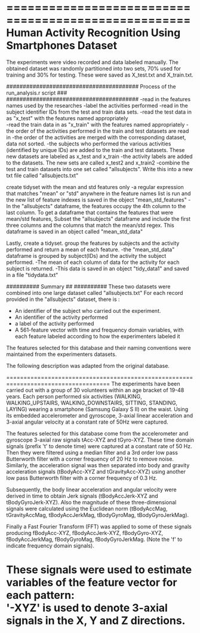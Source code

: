 ====================================================
Human Activity Recognition Using Smartphones Dataset
====================================================

The experiments were video recorded and data labeled manually. The obtained dataset was randomly partitioned into two sets, 70% used for training and 30% for testing. These were saved as X_test.txt and X_train.txt.

########################################
Process of the run_analysis.r script ###
########################################
-read in the features names used by the researches
-label the activities performed 
-read in the subject identifier IDs from the test and train data sets.
-read the test data in as "x_test" with the features named appropriately  
-read the train data in as "x_train" with the features named appropriately
-the order of the activities performed in the train and test datasets are read in
-the order of the activities are merged with the corresponding dataset, data not sorted.
-the subjects who performed the various activities (identified by unique IDs) are added to the train and test datasets. These new datasets are labeled as x_test and x_train
-the activity labels are added to the datasets. The new sets are called x_test2 and x_train2
-combine the test and train datasets into one set called "allsubjects". Write this into a new txt file called "allsubjects.txt"

create tidyset with the mean and std features only
-a regular expression that matches "mean" or "std" anywhere in the feature names list is run and the new list of feature indexes is saved in the object "mean_std_features"
-In the "allsubjects" dataframe, the features occupy the 4th column to the last column. To get a dataframe that contains the features that were mean/std features, Subset the "allsubjects" dataframe and include the first three columns and the columns that match the mean/std regex. This dataframe is saved in an object called "mean_std_data"

Lastly, create a tidyset. group the features by subjects and the activity performed and return a mean of each feature. 
-the "mean_std_data" dataframe is grouped by subject(IDs) and the activity the subject performed.
-The mean of each column of data for the activity for each subject is returned. 
-This data is saved in an object "tidy_data1" and saved in a file "tidydata.txt"


##########
Summary ##
##########
These two datasets were combined into one large dataset called "allsubjects.txt"
For each record provided in the "allsubjects" dataset, there is :
- An identifier of the subject who carried out the experiment.
- An identifier of the activity performed
- a label of the activity performed
- A 561-feature vector with time and frequency domain variables, with each feature labeled according to how the experimenters labeled it 

The features selected for this database and their naming conventions were maintained from the experimenters datasets.

The following description was adapted from the original database.

====================================================================================
The experiments have been carried out with a group of 30 volunteers within an age bracket of 19-48 years. Each person performed six activities (WALKING, WALKING_UPSTAIRS, WALKING_DOWNSTAIRS, SITTING, STANDING, LAYING) wearing a smartphone (Samsung Galaxy S II) on the waist. Using its embedded accelerometer and gyroscope, 3-axial linear acceleration and 3-axial angular velocity at a constant rate of 50Hz were captured. 

The features selected for this database come from the accelerometer and gyroscope 3-axial raw signals tAcc-XYZ and tGyro-XYZ. These time domain signals (prefix 't' to denote time) were captured at a constant rate of 50 Hz. Then they were filtered using a median filter and a 3rd order low pass Butterworth filter with a corner frequency of 20 Hz to remove noise. Similarly, the acceleration signal was then separated into body and gravity acceleration signals (tBodyAcc-XYZ and tGravityAcc-XYZ) using another low pass Butterworth filter with a corner frequency of 0.3 Hz. 

Subsequently, the body linear acceleration and angular velocity were derived in time to obtain Jerk signals (tBodyAccJerk-XYZ and tBodyGyroJerk-XYZ). Also the magnitude of these three-dimensional signals were calculated using the Euclidean norm (tBodyAccMag, tGravityAccMag, tBodyAccJerkMag, tBodyGyroMag, tBodyGyroJerkMag). 

Finally a Fast Fourier Transform (FFT) was applied to some of these signals producing fBodyAcc-XYZ, fBodyAccJerk-XYZ, fBodyGyro-XYZ, fBodyAccJerkMag, fBodyGyroMag, fBodyGyroJerkMag. (Note the 'f' to indicate frequency domain signals). 

These signals were used to estimate variables of the feature vector for each pattern:  
'-XYZ' is used to denote 3-axial signals in the X, Y and Z directions.
====================================================================================

